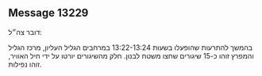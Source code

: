 ## Message 13229

דובר צה״ל:

בהמשך להתרעות שהופעלו בשעות 13:22-13:24 במרחבים הגליל העליון, מרכז הגליל והמפרץ זוהו כ-15 שיגורים שחצו משטח לבנון. 
חלק מהשיגורים יורטו על ידי חיל האוויר, זוהו נפילות.

